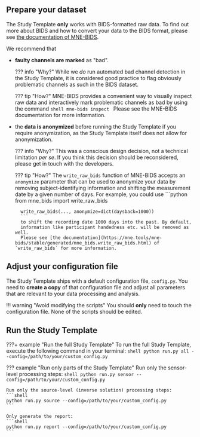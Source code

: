 Prepare your dataset
--------------------
The Study Template **only** works with BIDS-formatted raw data. To find out
more about BIDS and how to convert your data to the BIDS format, please see
[the documentation of MNE-BIDS](https://mne.tools/mne-bids/stable/index.html).

We recommend that

- **faulty channels are marked** as "bad".

    ??? info "Why?"
        While we *do* run automated bad channel detection in the
        Study Template, it is considered good practice to flag
        obviously problematic channels as such in the BIDS dataset.

    ??? tip "How?"
        MNE-BIDS provides a convenient way to visually inspect raw data and 
        interactively mark problematic channels as bad by using the command
        ```shell
        mne-bids inspect
        ```
        Please see the MNE-BIDS documentation for more information.

- the **data is anonymized** before running the Study Template if you
  require anonymization, as the Study Template itself does not allow for anonymization.

    ??? info "Why?"
        This was a conscious design decision, not a technical
        limitation *per se*. If you think this decision should be
        reconsidered, please get in touch with the developers.

    ??? tip "How?"
        The `write_raw_bids` function of MNE-BIDS accepts an `anonymize`
        parameter that can be used to anonymize your data by removing
        subject-identifying information and shifting the measurement date by
        a given number of days. For example, you could use
        ```python
        from mne_bids import write_raw_bids

        write_raw_bids(..., anonymize=dict(daysback=1000))
        ```
        to shift the recording date 1000 days into the past. By default,
        information like participant handedness etc. will be removed as well.
        Please see [the documentation](https://mne.tools/mne-bids/stable/generated/mne_bids.write_raw_bids.html) of `write_raw_bids` for more information.

Adjust your configuration file
------------------------------
The Study Template ships with a default configuration file, `config.py`.
You need to **create a copy** of that configuration file and adjust all
parameters that are relevant to your data processing and analysis.

!!! warning "Avoid modifying the scripts"
    You should **only** need to touch the configuration file.
    None of the scripts should be edited.

Run the Study Template
----------------------

???+ example "Run the full Study Template"
    To run the full Study Template, execute the following command in your
    terminal:
    ```shell
    python run.py all --config=/path/to/your/custom_config.py
    ```

??? example "Run only parts of the Study Template"
    Run only the sensor-level processing steps:
    ```shell
    python run.py sensor --config=/path/to/your/custom_config.py
    ```

    Run only the source-level (inverse solution) processing steps:
    ```shell
    python run.py source --config=/path/to/your/custom_config.py
    ```

    Only generate the report:
    ```shell
    python run.py report --config=/path/to/your/custom_config.py
    ```
